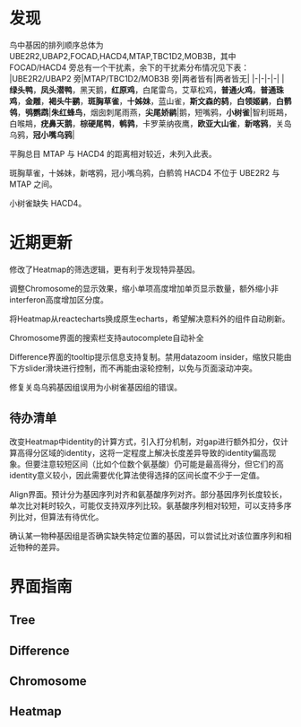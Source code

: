 # 发现

鸟中基因的排列顺序总体为 UBE2R2,UBAP2,FOCAD,HACD4,MTAP,TBC1D2,MOB3B，其中 FOCAD/HACD4 旁总有一个干扰素，余下的干扰素分布情况见下表：
|UBE2R2/UBAP2 旁|MTAP/TBC1D2/MOB3B 旁|两者皆有|两者皆无|
|-|-|-|-|
|**绿头鸭**，**凤头潜鸭**，黑天鹅，**红原鸡**，白尾雷鸟，艾草松鸡，**普通火鸡**，**普通珠鸡**，**金雕**，**褐头牛鹂**，**斑胸草雀**，**十姊妹**，蓝山雀，**斯文森的鸫**，**白领姬鹟**，**白鹡鸰**，**鸮鹦鹉**|**朱红蜂鸟**，烟囱刺尾雨燕，**尖尾娇鹟**|鹅，短嘴鸦，**小树雀**|智利斑䳍，白喉䳍，**疣鼻天鹅**，**棕硬尾鸭**，**鹌鹑**，卡罗莱纳夜鹰，**欧亚大山雀**，**新喀鸦**，关岛乌鸦，**冠小嘴乌鸦**|

平胸总目 MTAP 与 HACD4 的距离相对较近，未列入此表。

斑胸草雀，十姊妹，新喀鸦，冠小嘴乌鸦，白鹡鸰 HACD4 不位于 UBE2R2 与 MTAP 之间。

小树雀缺失 HACD4。

# 近期更新

修改了Heatmap的筛选逻辑，更有利于发现特异基因。

调整Chromosome的显示效果，缩小单项高度增加单页显示数量，额外缩小非interferon高度增加区分度。

将Heatmap从reactecharts换成原生echarts，希望解决意料外的组件自动刷新。

Chromosome界面的搜索栏支持autocomplete自动补全

Difference界面的tooltip提示信息支持复制。禁用datazoom insider，缩放只能由下方slider滑块进行控制，而不再能由滚轮控制，以免与页面滚动冲突。

修复关岛乌鸦基因组误用为小树雀基因组的错误。

## 待办清单

改变Heatmap中identity的计算方式，引入打分机制，对gap进行额外扣分，仅计算高得分区域的identity，这将一定程度上解决长度差异导致的identity偏高现象。但要注意较短区间（比如个位数个氨基酸）仍可能是最高得分，但它们的高identity意义较小，因此需要优化算法使得选择的区间长度不少于一定值。

Align界面。预计分为基因序列对齐和氨基酸序列对齐。部分基因序列长度较长，单次比对耗时较久，可能仅支持双序列比较。氨基酸序列相对较短，可以支持多序列比对，但算法有待优化。

确认某一物种基因组是否确实缺失特定位置的基因，可以尝试比对该位置序列和相近物种的差异。

# 界面指南

## Tree

## Difference

## Chromosome

## Heatmap